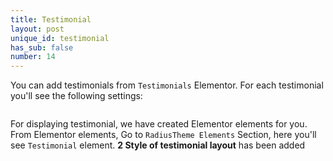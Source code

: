 ```yaml
---
title: Testimonial
layout: post
unique_id: testimonial
has_sub: false
number: 14
---
```


You can add testimonials from `Testimonials` Elementor. For each testimonial you'll see the following settings:

<img alt="" src="{{ 'assets/images/49b.jpg' | relative_url }}">

For displaying testimonial, we have created  Elementor elements for you. From  Elementor elements, Go to `RadiusTheme Elements` Section, here you'll see `Testimonial` element. **2 Style of testimonial layout** has been added

<img alt="" src="{{ 'assets/images/49a.jpg' | relative_url }}">
